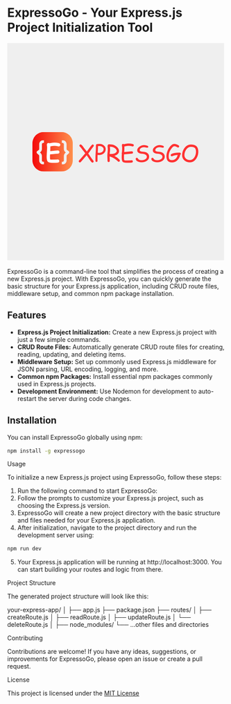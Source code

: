 # ExpressoGo - Your Express.js Project Initialization Tool

![ExpressoGo Logo](https://github.com/AyubAhmed0/expressogo/blob/HEAD/expressoGoLogo.png?raw=true)

ExpressoGo is a command-line tool that simplifies the process of creating a new Express.js project. With ExpressoGo, you can quickly generate the basic structure for your Express.js application, including CRUD route files, middleware setup, and common npm package installation.

## Features

- **Express.js Project Initialization:** Create a new Express.js project with just a few simple commands.
- **CRUD Route Files:** Automatically generate CRUD route files for creating, reading, updating, and deleting items.
- **Middleware Setup:** Set up commonly used Express.js middleware for JSON parsing, URL encoding, logging, and more.
- **Common npm Packages:** Install essential npm packages commonly used in Express.js projects.
- **Development Environment:** Use Nodemon for development to auto-restart the server during code changes.

## Installation

You can install ExpressoGo globally using npm:

```bash
npm install -g expressogo
```

Usage

To initialize a new Express.js project using ExpressoGo, follow these steps:

1. Run the following command to start ExpressoGo:
2. Follow the prompts to customize your Express.js project, such as choosing the Express.js version.
3. ExpressoGo will create a new project directory with the basic structure and files needed for your Express.js application.
4. After initialization, navigate to the project directory and run the development server using:

```bash
npm run dev
```
5. Your Express.js application will be running at http://localhost:3000. You can start building your routes and logic from there.

Project Structure

The generated project structure will look like this:

your-express-app/
│
├── app.js
├── package.json
├── routes/
│   ├── createRoute.js
│   ├── readRoute.js
│   ├── updateRoute.js
│   └── deleteRoute.js
│
├── node_modules/
└── ...other files and directories

Contributing

Contributions are welcome! If you have any ideas, suggestions, or improvements for ExpressoGo, please open an issue or create a pull request.

License

This project is licensed under the [MIT License](http://opensource.org/licenses/MIT)